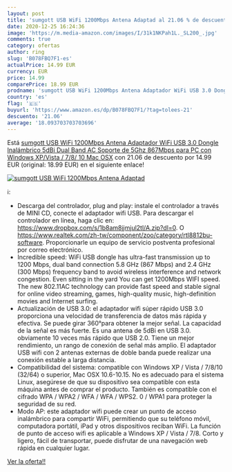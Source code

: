 ```yaml
---
layout: post
title: 'sumgott USB WiFi 1200Mbps Antena Adaptad al 21.06 % de descuento'
date: 2020-12-25 16:24:36
image: 'https://m.media-amazon.com/images/I/31k1NKPah1L._SL200_.jpg'
comments: true
category: ofertas
author: ring
slug: 'B078FBQ7F1-es'
actualPrice: 14.99 EUR
currency: EUR
price: 14.99
comparePrice: 18.99 EUR
prodname: 'sumgott USB WiFi 1200Mbps Antena Adaptador WiFi USB 3.0 Dongle Inalámbrico 5dBi Dual Band AC Soporte de 5Ghz 867Mbps para PC con Windows XP/Vista / 7/8/ 10  Mac OSX'
country: 'es'
flag: '🇪🇸'
buyurl: 'https://www.amazon.es/dp/B078FBQ7F1/?tag=tolees-21'
descuento: '21.06'
average: '18.093703703703696'
---
```


Está [sumgott USB WiFi 1200Mbps Antena Adaptador WiFi USB 3.0 Dongle Inalámbrico 5dBi Dual Band AC Soporte de 5Ghz 867Mbps para PC con Windows XP/Vista / 7/8/ 10  Mac OSX](https://www.amazon.es/dp/B078FBQ7F1/?tag=tolees-21) con 21.06 de descuento por 14.99 EUR (original: 18.99 EUR) en el siguiente enlace!

[![sumgott USB WiFi 1200Mbps Antena Adaptad](https://m.media-amazon.com/images/I/31k1NKPah1L._SL200_.jpg)](https://www.amazon.es/dp/B078FBQ7F1/?tag=tolees-21)

ℹ️:

- Descarga del controlador, plug and play: instale el controlador a través de MINI CD, conecte el adaptador wifi USB. Para descargar el controlador en línea, haga clic en: https://www.dropbox.com/s/1b8am8jjmjul2tl/A.zip?dl=0. O https://www.realtek.com/zh-tw/component/zoo/category/rtl8812bu-software. Proporcionarle un equipo de servicio postventa profesional por correo electrónico.
- Incredible speed: WiFi USB dongle has ultra-fast transmission up to 1200 Mbps, dual band connection 5.8 GHz (867 Mbps) and 2.4 GHz (300 Mbps) frequency band to avoid wireless interference and network congestion. Even sitting in the yard You can get 1200Mbps WIFI speed. The new 802.11AC technology can provide fast speed and stable signal for online video streaming, games, high-quality music, high-definition movies and Internet surfing.
- Actualización de USB 3.0: el adaptador wifi súper rápido USB 3.0 proporciona una velocidad de transferencia de datos más rápida y efectiva. Se puede girar 360°para obtener la mejor señal. La capacidad de la señal es más fuerte. Es una antena de 5dBi en USB 3.0. obviamente 10 veces más rápido que USB 2.0. Tiene un mejor rendimiento, un rango de conexión de señal más amplio. El adaptador USB wifi con 2 antenas externas de doble banda puede realizar una conexión estable a larga distancia.
- Compatibilidad del sistema: compatible con Windows XP / Vista / 7/8/10 (32/64) o superior, Mac OSX 10.6-10.15. No es adecuado para el sistema Linux, asegúrese de que su dispositivo sea compatible con esta máquina antes de comprar el producto. También es compatible con el cifrado WPA / WPA2 / WFA / WFA / WPS2. 0 / WPA1 para proteger la seguridad de su red.
- Modo AP: este adaptador wifi puede crear un punto de acceso inalámbrico para compartir WiFi, permitiendo que su teléfono móvil, computadora portátil, iPad y otros dispositivos reciban WiFi. La función de punto de acceso wifi es aplicable a Windows XP / Vista / 7/8. Corto y ligero, fácil de transportar, puede disfrutar de una navegación web rápida en cualquier lugar.

[Ver la oferta!!](https://www.amazon.es/dp/B078FBQ7F1/?tag=tolees-21)
